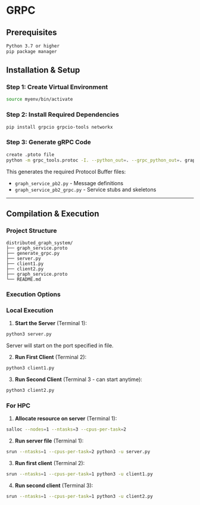 # GRPC
## Prerequisites
```bash
Python 3.7 or higher
pip package manager
```
## Installation & Setup
### Step 1: Create Virtual Environment
```bash
source myenv/bin/activate
```
### Step 2: Install Required Dependencies
```bash
pip install grpcio grpcio-tools networkx
```

### Step 3: Generate gRPC Code
```bash
create .ptoto file
python -m grpc_tools.protoc -I. --python_out=. --grpc_python_out=. graph_service.proto
```

This generates the required Protocol Buffer files:
- `graph_service_pb2.py` - Message definitions
- `graph_service_pb2_grpc.py` - Service stubs and skeletons

---

## Compilation & Execution

### Project Structure
```
distributed_graph_system/
├── graph_service.proto           
├── generate_grpc.py            
├── server.py                   
├── client1.py                  
├── client2.py     
├── graph_service.proto                  
└── README.md                   
```

### Execution Options

### Local Execution 

1. **Start the Server** (Terminal 1):
```bash
python3 server.py
```
Server will start on the port specified in file.

2. **Run First Client** (Terminal 2):
```bash
python3 client1.py
```

3. **Run Second Client** (Terminal 3 - can start anytime):
```bash
python3 client2.py
```

### For HPC
1. **Allocate resource on server** (Terminal 1):
```bash
salloc --nodes=1 --ntasks=3 --cpus-per-task=2
```

2. **Run server file** (Terminal 1):
```bash
srun --ntasks=1 --cpus-per-task=2 python3 -u server.py
```

3. **Run first client** (Terminal 2):
```bash
srun --ntasks=1 --cpus-per-task=1 python3 -u client1.py
```
4. **Run second client** (Terminal 3):
```bash
srun --ntasks=1 --cpus-per-task=1 python3 -u client2.py
```